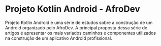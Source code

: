 # Projeto Kotlin Android - AfroDev 
Projeto Kotlin Android é uma série de estudos sobre a construção de um Android organizado pelo AfroDev.
A principal proposta dessa série de artigos é apresentar os mais variados caminhos e componentes utilizados na construção de um aplicativo Android profissional.
